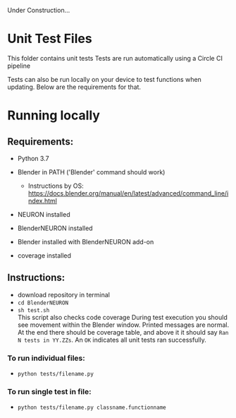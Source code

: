 Under Construction...

# Unit Test Files
This folder contains unit tests
Tests are run automatically using a Circle CI pipeline

Tests can also be run locally on your device to test functions when updating. Below are the requirements for that.

# Running locally
## Requirements:
- Python 3.7
- Blender in PATH ('Blender' command should work)
    - Instructions by OS: https://docs.blender.org/manual/en/latest/advanced/command_line/index.html

- NEURON installed
- BlenderNEURON installed
- Blender installed with BlenderNEURON add-on
- coverage installed

## Instructions:
- download repository
in terminal
- `cd BlenderNEURON`
- `sh test.sh`  
This script also checks code coverage
During test execution you should see movement within the Blender window. Printed messages
are normal. At the end there should be coverage table, and above it it should say
`Ran N tests in YY.ZZs`. An `OK` indicates all unit tests ran successfully.

### To run individual files:
- `python tests/filename.py`
### To run single test in file:
- `python tests/filename.py classname.functionname`
